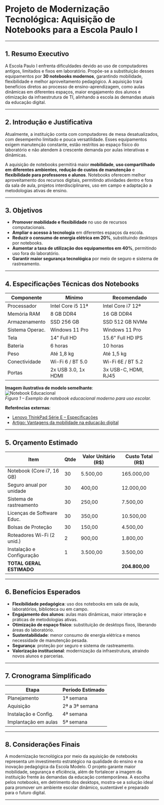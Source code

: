 # Projeto de Modernização Tecnológica: Aquisição de Notebooks para a Escola Paulo I

---

## 1. Resumo Executivo
A Escola Paulo I enfrenta dificuldades devido ao uso de computadores antigos, limitados e fixos em laboratório. Propõe-se a substituição desses equipamentos por **30 notebooks modernos**, garantindo mobilidade, flexibilidade e melhor aproveitamento pedagógico. A aquisição trará benefícios diretos ao processo de ensino-aprendizagem, como aulas dinâmicas em diferentes espaços, maior engajamento dos alunos e otimização da infraestrutura de TI, alinhando a escola às demandas atuais da educação digital.

---

## 2. Introdução e Justificativa
Atualmente, a instituição conta com computadores de mesa desatualizados, com desempenho limitado e pouca versatilidade. Esses equipamentos exigem manutenção constante, estão restritos ao espaço físico do laboratório e não atendem à crescente demanda por aulas interativas e dinâmicas.  

A aquisição de notebooks permitirá maior **mobilidade**, **uso compartilhado em diferentes ambientes**, **redução de custos de manutenção** e **flexibilidade para professores e alunos**. Notebooks oferecem melhor aproveitamento dos recursos digitais, permitindo atividades dentro e fora da sala de aula, projetos interdisciplinares, uso em campo e adaptação a metodologias ativas de ensino.  

---

## 3. Objetivos
- **Promover mobilidade e flexibilidade** no uso de recursos computacionais.  
- **Ampliar o acesso à tecnologia** em diferentes espaços da escola.  
- **Reduzir o consumo de energia elétrica em 20%**, substituindo desktops por notebooks.  
- **Aumentar a taxa de utilização dos equipamentos em 40%**, permitindo uso fora do laboratório.  
- **Garantir maior segurança tecnológica** por meio de seguro e sistema de rastreamento.  

---

## 4. Especificações Técnicas dos Notebooks

| Componente      | Mínimo              | Recomendado          |
|-----------------|---------------------|----------------------|
| Processador     | Intel Core i5 11ª   | Intel Core i7 12ª    |
| Memória RAM     | 8 GB DDR4           | 16 GB DDR4           |
| Armazenamento   | SSD 256 GB          | SSD 512 GB NVMe      |
| Sistema Operac. | Windows 11 Pro      | Windows 11 Pro       |
| Tela            | 14" Full HD         | 15.6" Full HD IPS    |
| Bateria         | 6 horas             | 10 horas             |
| Peso            | Até 1,8 kg          | Até 1,5 kg           |
| Conectividade   | Wi-Fi 6 / BT 5.0    | Wi-Fi 6E / BT 5.2    |
| Portas          | 2x USB 3.0, 1x HDMI | 3x USB-C, HDMI, RJ45 |

**Imagem ilustrativa de modelo semelhante**:  
![Notebook Educacional](img/notebook.jpg)  
*Figura 1 – Exemplo de notebook educacional moderno para uso escolar.*

**Referências externas**:  
- [Lenovo ThinkPad Série E – Especificações](https://www.lenovo.com/br/pt/laptops/thinkpad/)  
- [Artigo: Vantagens da mobilidade na educação digital](https://edutopia.org/technology-in-education)  

---

## 5. Orçamento Estimado

| Item                        | Qtde | Valor Unitário (R$) | Custo Total (R$) |
|-----------------------------|------|---------------------|------------------|
| Notebook (Core i7, 16 GB)   | 30   | 5.500,00            | 165.000,00       |
| Seguro anual por unidade    | 30   | 400,00              | 12.000,00        |
| Sistema de rastreamento     | 30   | 250,00              | 7.500,00         |
| Licenças de Software Educ.  | 30   | 350,00              | 10.500,00        |
| Bolsas de Proteção          | 30   | 150,00              | 4.500,00         |
| Roteadores Wi-Fi (2 unid.)  | 2    | 900,00              | 1.800,00         |
| Instalação e Configuração   | 1    | 3.500,00            | 3.500,00         |
| **TOTAL GERAL ESTIMADO**    |      |                     | **204.800,00**   |

---

## 6. Benefícios Esperados
- **Flexibilidade pedagógica**: uso dos notebooks em sala de aula, laboratórios, biblioteca ou em campo.  
- **Engajamento dos alunos**: aulas mais dinâmicas, maior interação e práticas de metodologias ativas.  
- **Otimização de espaço físico**: substituição de desktops fixos, liberando áreas do laboratório.  
- **Sustentabilidade**: menor consumo de energia elétrica e menos necessidade de manutenção pesada.  
- **Segurança**: proteção por seguro e sistema de rastreamento.  
- **Valorização institucional**: modernização da infraestrutura, atraindo novos alunos e parcerias.  

---

## 7. Cronograma Simplificado

| Etapa                 | Período Estimado |
|-----------------------|------------------|
| Planejamento          | 1ª semana        |
| Aquisição             | 2ª a 3ª semana   |
| Instalação e Config.  | 4ª semana        |
| Implantação em aulas  | 5ª semana        |

---

## 8. Considerações Finais
A modernização tecnológica por meio da aquisição de notebooks representa um investimento estratégico na qualidade do ensino e na inovação pedagógica da Escola Modelo. O projeto garante maior mobilidade, segurança e eficiência, além de fortalecer a imagem da instituição frente às demandas da educação contemporânea. A escolha pelos notebooks, em detrimento dos desktops, mostra-se a solução ideal para promover um ambiente escolar dinâmico, sustentável e preparado para o futuro digital.

---

